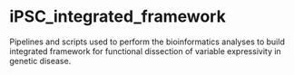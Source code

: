 # iPSC_integrated_framework
Pipelines and scripts used to perform the bioinformatics analyses to build integrated framework for functional dissection of variable expressivity in genetic disease.
